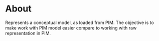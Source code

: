 # About

Represents a conceptual model, as loaded from PIM.
The objective is to make work with PIM model easier compare to working with raw representation in PIM.
